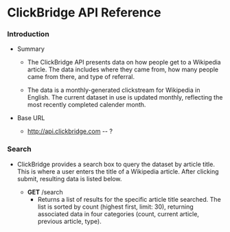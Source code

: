# ClickBridge API Reference

### **Introduction**

  - Summary
    - The ClickBridge API presents data on how people get to a Wikipedia article. The data includes where they came from, how many people came from there, and type of referral. 
  
    - The data is a monthly-generated clickstream for Wikipedia in English. The current dataset in use is updated monthly, reflecting the most recently completed calender month.
  
  - Base URL 
    - http://api.clickbridge.com -- ?


### **Search**

  - ClickBridge provides a search box to query the dataset by article title. This is where a user enters the title of a Wikipedia article. After clicking submit, resulting data is listed below.
 
    - **GET** /search
      - Returns a list of results for the specific article title searched. The list is sorted by count (highest first, limit: 30), returning associated data in four categories (count, current article, previous article, type).

